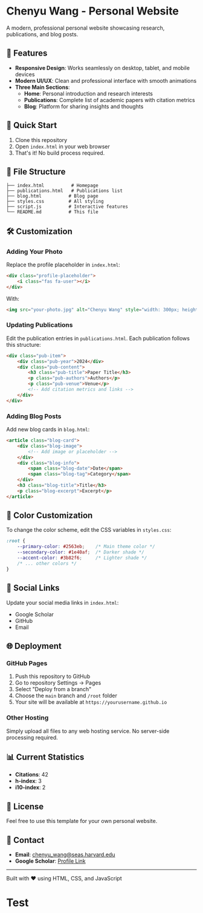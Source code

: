 # Chenyu Wang - Personal Website

A modern, professional personal website showcasing research, publications, and blog posts.

## 🌟 Features

- **Responsive Design**: Works seamlessly on desktop, tablet, and mobile devices
- **Modern UI/UX**: Clean and professional interface with smooth animations
- **Three Main Sections**:
  - **Home**: Personal introduction and research interests
  - **Publications**: Complete list of academic papers with citation metrics
  - **Blog**: Platform for sharing insights and thoughts

## 🚀 Quick Start

1. Clone this repository
2. Open `index.html` in your web browser
3. That's it! No build process required.

## 📁 File Structure

```
├── index.html          # Homepage
├── publications.html   # Publications list
├── blog.html          # Blog page
├── styles.css         # All styling
├── script.js          # Interactive features
└── README.md          # This file
```

## 🛠️ Customization

### Adding Your Photo

Replace the profile placeholder in `index.html`:
```html
<div class="profile-placeholder">
    <i class="fas fa-user"></i>
</div>
```

With:
```html
<img src="your-photo.jpg" alt="Chenyu Wang" style="width: 300px; height: 300px; border-radius: 50%; object-fit: cover;">
```

### Updating Publications

Edit the publication entries in `publications.html`. Each publication follows this structure:
```html
<div class="pub-item">
    <div class="pub-year">2024</div>
    <div class="pub-content">
        <h3 class="pub-title">Paper Title</h3>
        <p class="pub-authors">Authors</p>
        <p class="pub-venue">Venue</p>
        <!-- Add citation metrics and links -->
    </div>
</div>
```

### Adding Blog Posts

Add new blog cards in `blog.html`:
```html
<article class="blog-card">
    <div class="blog-image">
        <!-- Add image or placeholder -->
    </div>
    <div class="blog-info">
        <span class="blog-date">Date</span>
        <span class="blog-tag">Category</span>
    </div>
    <h3 class="blog-title">Title</h3>
    <p class="blog-excerpt">Excerpt</p>
</article>
```

## 🎨 Color Customization

To change the color scheme, edit the CSS variables in `styles.css`:
```css
:root {
    --primary-color: #2563eb;    /* Main theme color */
    --secondary-color: #1e40af;  /* Darker shade */
    --accent-color: #3b82f6;     /* Lighter shade */
    /* ... other colors */
}
```

## 📱 Social Links

Update your social media links in `index.html`:
- Google Scholar
- GitHub
- Email

## 🌐 Deployment

### GitHub Pages

1. Push this repository to GitHub
2. Go to repository Settings → Pages
3. Select "Deploy from a branch"
4. Choose the `main` branch and `/root` folder
5. Your site will be available at `https://yourusername.github.io`

### Other Hosting

Simply upload all files to any web hosting service. No server-side processing required.

## 📊 Current Statistics

- **Citations**: 42
- **h-index**: 3
- **i10-index**: 2

## 📄 License

Feel free to use this template for your own personal website.

## 👤 Contact

- **Email**: chenyu_wang@seas.harvard.edu
- **Google Scholar**: [Profile Link](https://scholar.google.com/citations?user=QI96hfoAAAAJ&hl=en)

---

Built with ❤️ using HTML, CSS, and JavaScript

# Test

